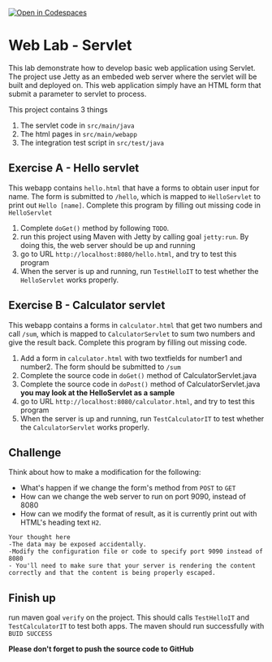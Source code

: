 [![Open in Codespaces](https://classroom.github.com/assets/launch-codespace-7f7980b617ed060a017424585567c406b6ee15c891e84e1186181d67ecf80aa0.svg)](https://classroom.github.com/open-in-codespaces?assignment_repo_id=11637303)
# Web Lab - Servlet
This lab demonstrate how to develop basic web application using Servlet. The project use Jetty as an embeded web server where the servlet will be built and deployed on. This web application simply have an HTML form that submit a parameter to servlet to process.

 This project contains 3 things
 1. The servlet code in `src/main/java`
 2. The html pages in `src/main/webapp`
 3. The integration test script in `src/test/java`

## Exercise A - Hello servlet
This webapp contains `hello.html` that have a forms to obtain user input for name. The form is submitted to `/hello`, which is mapped to `HelloServlet` to print out `Hello [name]`. Complete this program by filling out missing code in `HelloServlet`

1. Complete `doGet()` method by following `TODO`.
2. run this project using Maven with Jetty by calling goal `jetty:run`. By doing this, the web server should be up and running 
3. go to URL `http://localhost:8080/hello.html`, and try to test this program
4. When the server is up and running, run `TestHelloIT` to test whether the `HelloServlet` works properly.

## Exercise B - Calculator servlet
This webapp contains a forms in `calculator.html` that get two numbers and call `/sum`, which is mapped to `CalculatorServlet` to sum two numbers and give the result back. Complete this program by filling out missing code.

1. Add a form in `calculator.html` with two textfields for number1 and number2. The form should be submitted to `/sum`
2. Complete the source code in `doGet()` method of CalculatorServlet.java
3. Complete the source code in `doPost()` method of CalculatorServlet.java **you may look at the HelloServlet as a sample**
4. go to URL `http://localhost:8080/calculator.html`, and try to test this program
5. When the server is up and running, run `TestCalculatorIT` to test whether the `CalculatorServlet` works properly.

## Challenge 
Think about how to make a modification for the following:
- What's happen if we change the form's method from `POST` to `GET` 
- How can we change the web server to run on port 9090, instead of 8080
- How can we modify the format of result, as it is currently print out with HTML's heading text `H2`.

```
Your thought here
-The data may be exposed accidentally.
-Modify the configuration file or code to specify port 9090 instead of 8080
- You'll need to make sure that your server is rendering the content correctly and that the content is being properly escaped.
```


## Finish up 
run maven goal `verify` on the project. This should calls `TestHelloIT` and `TestCalculatorIT` to test both apps. The maven should run successfully with `BUID SUCCESS`

**Please don't forget to push the source code to GitHub**
